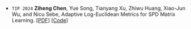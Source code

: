 - ``TIP 2024`` **Ziheng Chen**, Yue Song, Tianyang Xu, Zhiwu Huang, Xiao-Jun Wu, and Nicu Sebe, Adaptive Log-Euclidean Metrics for SPD Matrix Learning.
[[PDF](https://arxiv.org/abs/2303.15477v4)] 
[[Code](https://github.com/GitZH-Chen/ALEM)] 
<!-- [[Slides](https://github.com/GitZH-Chen/LieBN/blob/main/ICLR24_LieBN_PPT.pdf)] 
[[Poster](https://github.com/GitZH-Chen/LieBN/blob/main/ICLR24_LieBN_Poster.pdf)]
[[Video](https://iclr.cc/virtual/2024/poster/17806)] -->